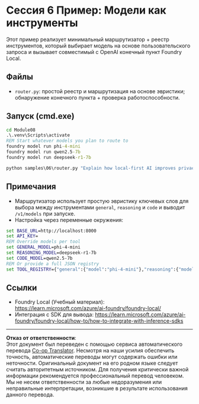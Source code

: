 <!--
CO_OP_TRANSLATOR_METADATA:
{
  "original_hash": "7f0c6af41a1ae2c5a770c8170da8bd6e",
  "translation_date": "2025-09-30T23:05:15+00:00",
  "source_file": "Module08/samples/06/README.md",
  "language_code": "ru"
}
-->
# Сессия 6 Пример: Модели как инструменты

Этот пример реализует минимальный маршрутизатор + реестр инструментов, который выбирает модель на основе пользовательского запроса и вызывает совместимый с OpenAI конечный пункт Foundry Local.

## Файлы
- `router.py`: простой реестр и маршрутизация на основе эвристики; обнаружение конечного пункта + проверка работоспособности.

## Запуск (cmd.exe)
```cmd
cd Module08
.\.venv\Scripts\activate
REM Start whatever models you plan to route to
foundry model run phi-4-mini
foundry model run qwen2.5-7b
foundry model run deepseek-r1-7b

python samples\06\router.py "Explain how local-first AI improves privacy in two sentences."
```

## Примечания
- Маршрутизатор использует простую эвристику ключевых слов для выбора между инструментами `general`, `reasoning` и `code` и выводит `/v1/models` при запуске.
- Настройка через переменные окружения:
```cmd
set BASE_URL=http://localhost:8000
set API_KEY=
REM Override models per tool
set GENERAL_MODEL=phi-4-mini
set REASONING_MODEL=deepseek-r1-7b
set CODE_MODEL=qwen2.5-7b
REM Or provide a full JSON registry
set TOOL_REGISTRY={"general":{"model":"phi-4-mini"},"reasoning":{"model":"deepseek-r1-7b"},"code":{"model":"qwen2.5-7b"}}
```

## Ссылки
- Foundry Local (Учебный материал): https://learn.microsoft.com/azure/ai-foundry/foundry-local/
- Интеграция с SDK для вывода: https://learn.microsoft.com/azure/ai-foundry/foundry-local/how-to/how-to-integrate-with-inference-sdks

---

**Отказ от ответственности**:  
Этот документ был переведен с помощью сервиса автоматического перевода [Co-op Translator](https://github.com/Azure/co-op-translator). Несмотря на наши усилия обеспечить точность, автоматические переводы могут содержать ошибки или неточности. Оригинальный документ на его родном языке следует считать авторитетным источником. Для получения критически важной информации рекомендуется профессиональный перевод человеком. Мы не несем ответственности за любые недоразумения или неправильные интерпретации, возникшие в результате использования данного перевода.